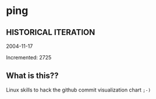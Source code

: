 # ping

## HISTORICAL ITERATION
2004-11-17

Incremented: 2725

## What is this?? 
Linux skills to hack the github commit visualization chart `;-)`
